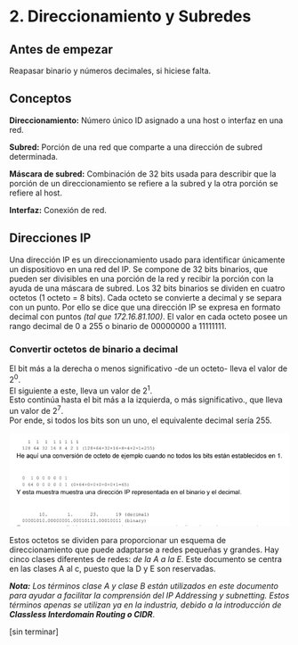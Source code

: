 # 2. Direccionamiento y Subredes

## Antes de empezar

Reapasar binario y números decimales, si hiciese falta.

## Conceptos

**Direccionamiento:** Número único ID asignado a una host o interfaz en una red.

**Subred:** Porción de una red que comparte a una dirección de subred determinada.

**Máscara de subred:** Combinación de 32 bits usada para describir que la porción de un direccionamiento se refiere a la subred y la otra porción se refiere al host.

**Interfaz:** Conexión de red.

## Direcciones IP

Una dirección IP es un direccionamiento usado para identificar únicamente un dispositiovo en una red del IP. Se compone de 32 bits binarios, que pueden ser divisibles en una porción de la red y recibir la porción con la ayuda de una máscara de subred. Los 32 bits binarios se dividen en cuatro octetos (1 octeto = 8 bits). Cada octeto se convierte a decimal y se separa con un punto. Por ello se dice que una dirección IP se expresa en formato decimal con puntos _(tal que 172.16.81.100)_. El valor en cada octeto posee un rango decimal de 0 a 255 o binario de 00000000 a 11111111.

### Convertir octetos de binario a decimal

El bit más a la derecha o menos significativo -de un octeto- lleva el valor de 2<sup>0</sup>.  
El siguiente a este, lleva un valor de 2<sup>1</sup>.  
Esto continúa hasta el bit más a la izquierda, o más significativo., que lleva un valor de 2<sup>7</sup>.  
Por ende, si todos los bits son un uno, el equivalente decimal sería 255.

![ips](./ip1.png)

Estos octetos se dividen para proporcionar un esquema de direccionamiento que puede adaptarse a redes pequeñas y grandes. Hay cinco clases diferentes de redes: _de la A a la E_. Este documento se centra en las clases A al c, puesto que la D y E son reservadas.

_**Nota:** Los términos clase A y clase B están utilizados en este documento para ayudar a facilitar la comprensión del IP Addressing y subnetting. Estos términos apenas se utilizan ya en la industria, debido a la introducción de **Classless Interdomain Routing o CIDR**_.

[sin terminar]
